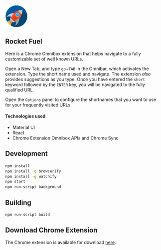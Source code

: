 ![Rocket Fuel](https://raw.githubusercontent.com/tikurahul/rocket-fuel/master/app/images/android-icon-72x72.png)

## Rocket Fuel

Here is a Chrome Omnibox extension that helps navigate to a fully customizable set of well known URLs.

Open a New Tab, and type `go`+`TAB` in the Omnibar, which activates the extension. Type the short name used and navigate. The extension <i>also</i> provides suggestions as you type. Once you have entered the `short` keyword followed by the `ENTER` key, you will be navigated to the fully qualified URL.

Open the `Options` panel to configure the shortnames that you want to use for your frequently visited URLs.

#### Technologies used
* Material UI
* React
* Chrome Extension Omnibox APIs and Chrome Sync

## Development

```bash
npm install
npm install -g browserify
npm install -g watchify
npm start
npm run-script background
```

## Building

```bash
npm run-script build
```

## Download Chrome Extension

The Chrome extension is available for download [here](https://chrome.google.com/webstore/detail/rocket-fuel/nacifdngbdljbokjfafefojlocjopebl).
